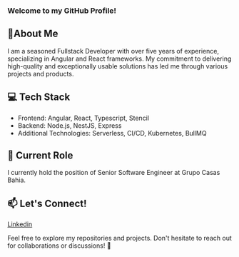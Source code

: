 ### Welcome to my GitHub Profile!

## 🚀About Me
I am a seasoned Fullstack Developer with over five years of experience, specializing in Angular and React frameworks. My commitment to delivering high-quality and exceptionally usable solutions has led me through various projects and products.

## 💻 Tech Stack
* Frontend: Angular, React, Typescript, Stencil
* Backend: Node.js, NestJS, Express
* Additional Technologies: Serverless, CI/CD, Kubernetes, BullMQ

## 🌟 Current Role
I currently hold the position of Senior Software Engineer at Grupo Casas Bahia.

## 📫 Let's Connect!
[Linkedin]([https://github.com](https://www.linkedin.com/in/lucas-reichert-35464416a/))

Feel free to explore my repositories and projects. Don't hesitate to reach out for collaborations or discussions! 🚀

<!--
**lucasreichert3/lucasreichert3** is a ✨ _special_ ✨ repository because its `README.md` (this file) appears on your GitHub profile.

Here are some ideas to get you started:

- 🔭 I’m currently working on ...
- 🌱 I’m currently learning ...
- 👯 I’m looking to collaborate on ...
- 🤔 I’m looking for help with ...
- 💬 Ask me about ...
- 📫 How to reach me: ...
- 😄 Pronouns: ...
- ⚡ Fun fact: ...
-->
